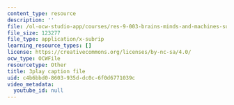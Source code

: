 ```yaml
---
content_type: resource
description: ''
file: /ol-ocw-studio-app/courses/res-9-003-brains-minds-and-machines-summer-course-summer-2015/c4b6bbd08603935ddc0c6f0d6771039c_Pwm6DqdC4pU.srt
file_size: 123277
file_type: application/x-subrip
learning_resource_types: []
license: https://creativecommons.org/licenses/by-nc-sa/4.0/
ocw_type: OCWFile
resourcetype: Other
title: 3play caption file
uid: c4b6bbd0-8603-935d-dc0c-6f0d6771039c
video_metadata:
  youtube_id: null
---
```


